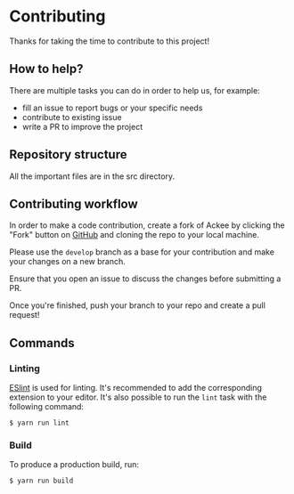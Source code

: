# Contributing

Thanks for taking the time to contribute to this project!

## How to help?

There are multiple tasks you can do in order to help us, for example:

-   fill an issue to report bugs or your specific needs
-   contribute to existing issue
-   write a PR to improve the project

## Repository structure

All the important files are in the src directory.

## Contributing workflow

In order to make a code contribution, create a fork of Ackee by clicking the "Fork" button on [GitHub](https://github.com/BetaHuhn/do-spaces-action) and cloning the repo to your local machine.

Please use the `develop` branch as a base for your contribution and make your changes on a new branch.

Ensure that you open an issue to discuss the changes before submitting a PR.

Once you're finished, push your branch to your repo and create a pull request!

## Commands

### Linting

[ESlint](https://eslint.org/) is used for linting. It's recommended to add the corresponding extension to your editor. It's also possible to run the `lint` task with the following command:

```shell
$ yarn run lint
```

### Build

To produce a production build, run:

```shell
$ yarn run build
```

